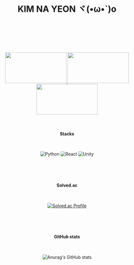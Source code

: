 <div align="center">


<h1>KIM NA YEON ヾ(•ω•`)o <br>

<br><br></h1>

<a href="https://github.com/devxb/gitanimals">
  <img
    src="https://render.gitanimals.org/lines/eoyan?pet-id=587181348183179491"
    width="200"
    height="100"
  />
</a>

<a href="https://github.com/devxb/gitanimals">
  <img
    src="https://render.gitanimals.org/lines/eoyan?pet-id=587181348183179486"
    width="200"
    height=100"
  />
</a>

<a href="https://github.com/devxb/gitanimals">
  <img
    src="https://render.gitanimals.org/lines/eoyan?pet-id=587181348183179491"
    width="200"
    height="100"
  />
</a>

<br>
<br>
<br>
<h4> Stacks </h4>
<br>



<img alt="Python" src ="https://img.shields.io/badge/Python-3776AB.svg?&style=flat-square&logo=Python&logoColor=white"/> <img alt="React" src ="https://img.shields.io/badge/React-61DAFB.svg?&style=flat-square&logo=React&logoColor=white"/> <img alt="Unity" src ="https://img.shields.io/badge/Unity-FFFFFF.svg?&style=flat-square&logo=Unity&logoColor=black"/> 

<br>
<br>
<br>
<h4>  Solved.ac </h4>
<br>


[![Solved.ac Profile](http://mazassumnida.wtf/api/v2/generate_badge?boj=nayeon1031)](https://solved.ac/nayeon1031/)

<br>
<br>
<br>
<h4>  GitHub stats  </h4>
<br>



![Anurag's GitHub stats](https://github-readme-stats.vercel.app/api?username=eoyan&show_icons=true&theme=react)  






</div>


